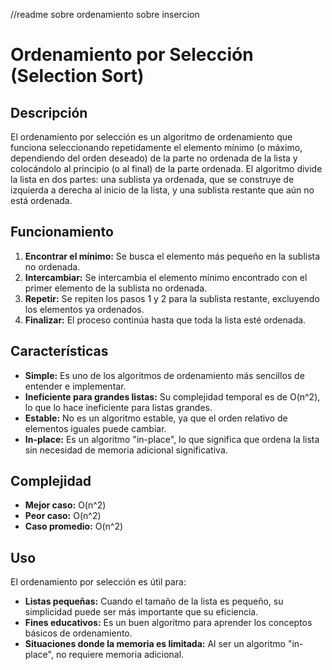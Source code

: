 //readme sobre ordenamiento sobre insercion
# Ordenamiento por Selección (Selection Sort)

## Descripción

El ordenamiento por selección es un algoritmo de ordenamiento que funciona seleccionando repetidamente el elemento mínimo (o máximo, dependiendo del orden deseado) de la parte no ordenada de la lista y colocándolo al principio (o al final) de la parte ordenada. El algoritmo divide la lista en dos partes: una sublista ya ordenada, que se construye de izquierda a derecha al inicio de la lista, y una sublista restante que aún no está ordenada.

## Funcionamiento

1.  **Encontrar el mínimo:** Se busca el elemento más pequeño en la sublista no ordenada.
2.  **Intercambiar:** Se intercambia el elemento mínimo encontrado con el primer elemento de la sublista no ordenada.
3.  **Repetir:** Se repiten los pasos 1 y 2 para la sublista restante, excluyendo los elementos ya ordenados.
4.  **Finalizar:** El proceso continúa hasta que toda la lista esté ordenada.

## Características

*   **Simple:** Es uno de los algoritmos de ordenamiento más sencillos de entender e implementar.
*   **Ineficiente para grandes listas:** Su complejidad temporal es de O(n^2), lo que lo hace ineficiente para listas grandes.
*   **Estable:** No es un algoritmo estable, ya que el orden relativo de elementos iguales puede cambiar.
*   **In-place:** Es un algoritmo "in-place", lo que significa que ordena la lista sin necesidad de memoria adicional significativa.

## Complejidad

*   **Mejor caso:** O(n^2)
*   **Peor caso:** O(n^2)
*   **Caso promedio:** O(n^2)

## Uso

El ordenamiento por selección es útil para:

*   **Listas pequeñas:** Cuando el tamaño de la lista es pequeño, su simplicidad puede ser más importante que su eficiencia.
*   **Fines educativos:** Es un buen algoritmo para aprender los conceptos básicos de ordenamiento.
*   **Situaciones donde la memoria es limitada:** Al ser un algoritmo "in-place", no requiere memoria adicional.
